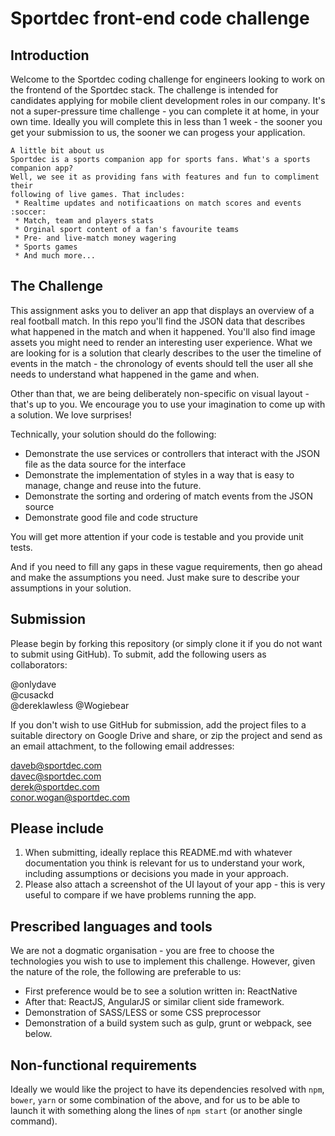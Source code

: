 # Sportdec front-end code challenge

## Introduction
Welcome to the Sportdec coding challenge for engineers looking to work on the frontend of the Sportdec stack. The challenge is intended for candidates applying for mobile client development roles in our company. It's not a super-pressure time challenge - you can complete it at home, in your own time. Ideally you will complete this in less than 1 week - the sooner you get your submission to us, the sooner we can progess your application.

    A little bit about us
    Sportdec is a sports companion app for sports fans. What's a sports companion app? 
    Well, we see it as providing fans with features and fun to compliment their 
    following of live games. That includes:
     * Realtime updates and notificaations on match scores and events :soccer:
     * Match, team and players stats
     * Orginal sport content of a fan's favourite teams
     * Pre- and live-match money wagering
     * Sports games
     * And much more...


## The Challenge
This assignment asks you to deliver an app that displays an overview of a real football match.
In this repo you'll find the JSON data that describes what happened in the match and when it happened. You'll also find image assets you might need to render an interesting user experience. What we are looking for is a solution that clearly describes to the user the timeline of events in the match - the chronology of events should tell the user all she needs to understand what happened in the game and when. 

Other than that, we are being deliberately non-specific on visual layout - that's up to you. We encourage you to use your imagination to come up with a solution. We love surprises!

Technically, your solution should do the following:
* Demonstrate the use services or controllers that interact with the JSON file as the data source for the interface  
* Demonstrate the implementation of styles in a way that is easy to manage, change and reuse into the future.
* Demonstrate the sorting and ordering of match events from the JSON source
* Demonstrate good file and code structure

You will get more attention if your code is testable and you provide unit tests.

And if you need to fill any gaps in these vague requirements, then go ahead and make the assumptions you need. Just make sure to describe your assumptions in your solution.

## Submission
Please begin by forking this repository (or simply clone it if you do not want to submit using GitHub). To submit, add the following users as collaborators:

@onlydave  
@cusackd  
@dereklawless 
@Wogiebear  

If you don't wish to use GitHub for submission, add the project files to a suitable directory on Google Drive and share, or zip the project and send as an email attachment, to the following email
addresses:

daveb@sportdec.com  
davec@sportdec.com  
derek@sportdec.com   
conor.wogan@sportdec.com  

## Please include

1. When submitting, ideally replace this README.md with whatever documentation you think is relevant for us to understand your work, including assumptions or decisions you made in your approach.
2. Please also attach a screenshot of the UI layout of your app - this is very useful to compare if we have problems running the app.

## Prescribed languages and tools
We are not a dogmatic organisation - you are free to choose the technologies you wish to use to implement this challenge. However, given the nature of the role, the following are preferable to us:

 * First preference would be to see a solution written in: ReactNative
 * After that: ReactJS, AngularJS or similar client side framework.
 * Demonstration of SASS/LESS or some CSS preprocessor
 * Demonstration of a build system such as gulp, grunt or webpack, see below.

## Non-functional requirements 
Ideally we would like the project to have its dependencies resolved with `npm`, `bower`, `yarn` or some combination of the above, and for us to be able to launch it with something along the lines of `npm start` (or another single command).
